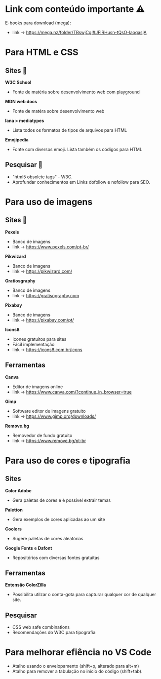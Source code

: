 Link com conteúdo importante ⚠️ 
================================

E-books para download (mega): 
- link -> https://mega.nz/folder/TBswjCgI#JFlRHusn-tQsO-laoqasjA



Para HTML e CSS
===============

## Sites 🔗
**W3C School** 
- Fonte de matéria sobre desenvolvimento web com playground

**MDN web docs**
- Fonte de matéra sobre desenvolvimento web

**Iana > mediatypes** 
- Lista todos os formatos de tipos de arquivos para HTML

**Emojipedia** 
- Fonte com diversos emoji. Lista também os códigos para HTML


## Pesquisar 🔎
- "html5 obsolete tags" - W3C.
- Aprofundar conhecimentos em Links dofollow e nofollow para SEO.


Para uso de imagens 
===================

## Sites 🔗

**Pexels** 
- Banco de imagens
- link -> https://www.pexels.com/pt-br/
  
**Pikwizard** 
- Banco de imagens
- link -> https://pikwizard.com/

**Gratiosgraphy** 
- Banco de imagens 
- link -> https://gratisography.com
  
**Pixabay** 
- Banco de imagens
- link -> https://pixabay.com/pt/

**Icons8** 
- Icones gratuitos para sites
- Fácil implementação
- link -> https://icons8.com.br/icons


## Ferramentas

**Canva**
- Editor de imagens online
- link -> https://www.canva.com/?continue_in_browser=true
  
**Gimp** 
- Software editor de imagens gratuito
- link -> https://www.gimp.org/downloads/

**Remove.bg** 
- Removedor de fundo gratuito
- link -> https://www.remove.bg/pt-br 


Para uso de cores e tipografia 
==============================

## Sites

**Color Adobe** 
- Gera paletas de cores e é possível extrair temas 

**Paletton** 
- Gera exemplos de cores aplicadas ao um site

**Coolors** 
- Sugere paletas de cores aleatórias

**Google Fonts** e **Dafont** 
- Repositórios com diversas fontes gratuitas


## Ferramentas 

**Extensão ColorZilla**
- Possibilita  utilzar o  conta-gota para capturar qualquer cor de qualquer site.

## Pesquisar
- CSS web safe combinations
- Recomendações do W3C para tipografia


Para melhorar efiência no VS Code
=================================

- Atalho usando o envelopamento (shift+p, alterado para alt+m)
- Atalho para remover a tabulação no início do código (shift+tab).
 
